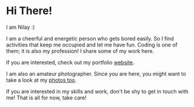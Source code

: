# Hi There!
I am Nilay :)

I am a cheerful and energetic person who gets bored easily. So I find activities that keep me occupied and let me have fun. Coding is one of them; it is also my profession! I share some of my work here.

If you are interested, check out my portfolio [website](www.nilaycicekli.com).

I am also an amateur photographer. Since you are here, you might want to take a look at my [photos too](www.intagram.com./flowmooni).

If you are interested in my skills and work, don't be shy to get in touch with me! That is all for now, take care!
